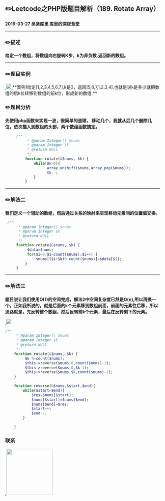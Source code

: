 ## :pencil2:Leetcode之PHP版题目解析（189. Rotate Array）
**2019-03-27 吴亲库里 库里的深夜食堂**
****
### :pencil2:描述
 **给定一个数组，将数组向右旋转K步，k为非负数.返回新的数组。**
****
### :pencil2:题目实例
<a href="https://github.com/wuqinqiang/">
​    <img src="https://github.com/wuqinqiang/Lettcode-php/blob/master/images/189.png">
</a> 
**案例1给定[1,2,3,4,5,6,7],k是3，返回[5,6,7,1,2,3,4],也就是说k是多少就把数组的后k位转移到数组的前k位，形成新的数组.**

### :pencil2:题目分析
**先使用php函数来实现一波，很简单的道理， 移动几个，我就从后几个删除几位，依次插入到数组的头部，两个数组函数搞定。**

```php
     /**
          * @param Integer[] $nums
          * @param Integer $k
          * @return NULL
          */
         function rotate(&$nums, $k) {
             while($k>0){
                   array_unshift($nums,array_pop($nums));
                   $k--;
             } 
         }
```
****
### :pencil2:解法二

**我们定义一个辅助的数组，然后通过关系的映射来实现移动元素间的位置值交换。**
```php
 /**
      * @param Integer[] $nums
      * @param Integer $k
      * @return NULL
      */
     function rotate(&$nums, $k) {
          $data=$nums;
          for($i=0;$i<count($nums);$i++) {
              $nums[($i+$k)% count($nums)]=$data[$i];
         }
     }
```
****
### :pencil2:解法三
**题目说让我们使用O(1)的空间完成，解法2中空间复杂度已然是O(n),所以再换一个。正如我所说的，就是后面的k个元素移到数组前面，前面的元素往后移，所以思路就是，先反转整个数组，然后反转前k个元素，最后在反转剩下的元素。**

<a href="https://github.com/wuqinqiang/">
​    <img src="https://github.com/wuqinqiang/Lettcode-php/blob/master/images/189-2.png">
</a> 

```php
/**
     * @param Integer[] $nums
     * @param Integer $k
     * @return NULL
     */
    function rotate(&$nums, $k) {
         $k %=count($nums);
         $this->reverse($nums,0,count($nums)-1);
         $this->reverse($nums,0,$k-1);
         $this->reverse($nums,$k,count($nums)-1);
    }
    
    function reverse(&$nums,$start,$end){
        while($start<$end){
            $res=$nums[$start];
            $nums[$start]=$nums[$end];
            $nums[$end]=$res;
            $start++;
            $end--;
        }
        
    }
```

### 联系

<a href="https://github.com/wuqinqiang/">
​    <img src="https://github.com/wuqinqiang/Lettcode-php/blob/master/qrcode_for_gh_c194f9d4cdb1_430.jpg" width="150px" height="150px">
</a> 
   
    
    
    

